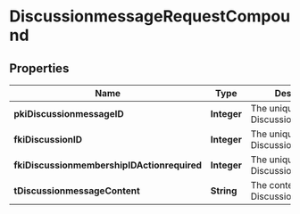 

# DiscussionmessageRequestCompound

## Properties

Name | Type | Description | Notes
------------ | ------------- | ------------- | -------------
**pkiDiscussionmessageID** | **Integer** | The unique ID of the Discussionmessage |  [optional]
**fkiDiscussionID** | **Integer** | The unique ID of the Discussion | 
**fkiDiscussionmembershipIDActionrequired** | **Integer** | The unique ID of the Discussionmembership |  [optional]
**tDiscussionmessageContent** | **String** | The content of the Discussionmessage | 




